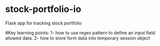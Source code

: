 # stock-portfolio-io
Flask app for tracking stock portfolio

#Key learning points:
1- how to use regex pattern to define an input field allowed data.
2- how to store form data into temporary session object
